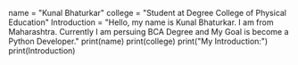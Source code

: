 name = "Kunal Bhaturkar"
college = "Student at Degree College of Physical Education"
Introduction = "Hello, my name is Kunal Bhaturkar. I am from Maharashtra. Currently I am persuing BCA Degree and My Goal is become a Python Developer." 
print(name)
print(college)
print("My Introduction:")
print(Introduction)
